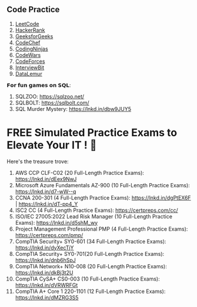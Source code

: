 ﻿## Code Practice

 1. [LeetCode](https://leetcode.com/)
 2. [HackerRank](https://www.hackerrank.com/)
 3. [GeeksforGeeks](https://www.geeksforgeeks.org/)
 4. [CodeChef](https://www.codechef.com/)
 5. [CodingNinjas](https://www.codingninjas.com/)
 6. [CodeWars](https://www.codewars.com/)
 7. [CodeForces](https://codeforces.com/)
 8. [InterviewBit](https://www.interviewbit.com/)
 8. [DataLemur](https://datalemur.com/)

𝗙𝗼𝗿 𝗳𝘂𝗻 𝗴𝗮𝗺𝗲𝘀 𝗼𝗻 𝗦𝗤𝗟:

1. SQLZOO: https://sqlzoo.net/
1. SQLBOLT: https://sqlbolt.com/
1. SQL Murder Mystery: https://lnkd.in/dbw9JUY5

# FREE Simulated Practice Exams to Elevate Your IT ! 🌟
Here's the treasure trove:
1. AWS CCP CLF-C02 (20 Full-Length Practice Exams): https://lnkd.in/dEex9NwJ
1. Microsoft Azure Fundamentals AZ-900 (10 Full-Length Practice Exams): https://lnkd.in/d7-wW--q
1. CCNA 200-301 (4 Full-Length Practice Exams): https://lnkd.in/dgPtEX6F | https://lnkd.in/dT-pp4_Y
1. ISC2 CC (4 Full-Length Practice Exams): https://certpreps.com/cc/
1. ISO/IEC 27005:2022 Lead Risk Manager (10 Full-Length Practice Exams): https://lnkd.in/d5shM_wy
1. Project Management Professional PMP (4 Full-Length Practice Exams): https://certpreps.com/pmp/
1. CompTIA Security+ SY0-601 (34 Full-Length Practice Exams): https://lnkd.in/dyXecTjY
1. CompTIA Security+ SY0-701(20 Full-Length Practice Exams): https://lnkd.in/dnb6hSpJ
1. CompTIA Network+ N10-008 (20 Full-Length Practice Exams): https://lnkd.in/dkBj3t2U
1. CompTIA CySA+ CS0-003 (10 Full-Length Practice Exams): https://lnkd.in/dVRWRFGt
1. CompTIA A+ Core 1 220-1101 (12 Full-Length Practice Exams): https://lnkd.in/dMZRG3S5